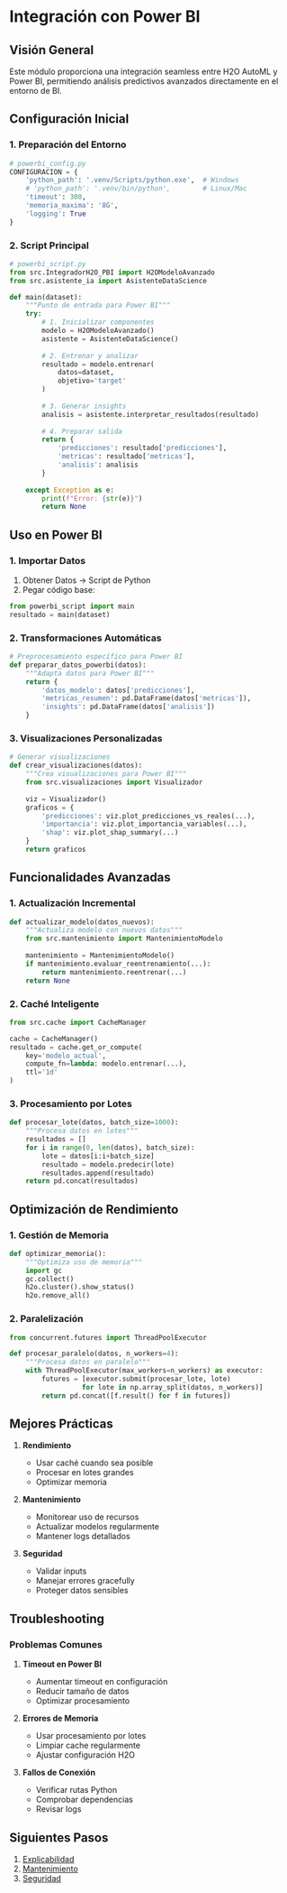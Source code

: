 # Integración con Power BI

## Visión General
Este módulo proporciona una integración seamless entre H2O AutoML y Power BI, permitiendo análisis predictivos avanzados directamente en el entorno de BI.

## Configuración Inicial

### 1. Preparación del Entorno
```python
# powerbi_config.py
CONFIGURACION = {
    'python_path': '.venv/Scripts/python.exe',  # Windows
    # 'python_path': '.venv/bin/python',        # Linux/Mac
    'timeout': 300,
    'memoria_maxima': '8G',
    'logging': True
}
```

### 2. Script Principal
```python
# powerbi_script.py
from src.IntegradorH2O_PBI import H2OModeloAvanzado
from src.asistente_ia import AsistenteDataScience

def main(dataset):
    """Punto de entrada para Power BI"""
    try:
        # 1. Inicializar componentes
        modelo = H2OModeloAvanzado()
        asistente = AsistenteDataScience()
        
        # 2. Entrenar y analizar
        resultado = modelo.entrenar(
            datos=dataset,
            objetivo='target'
        )
        
        # 3. Generar insights
        analisis = asistente.interpretar_resultados(resultado)
        
        # 4. Preparar salida
        return {
            'predicciones': resultado['predicciones'],
            'metricas': resultado['metricas'],
            'analisis': analisis
        }
        
    except Exception as e:
        print(f"Error: {str(e)}")
        return None
```

## Uso en Power BI

### 1. Importar Datos
1. Obtener Datos → Script de Python
2. Pegar código base:
```python
from powerbi_script import main
resultado = main(dataset)
```

### 2. Transformaciones Automáticas
```python
# Preprocesamiento específico para Power BI
def preparar_datos_powerbi(datos):
    """Adapta datos para Power BI"""
    return {
        'datos_modelo': datos['predicciones'],
        'metricas_resumen': pd.DataFrame(datos['metricas']),
        'insights': pd.DataFrame(datos['analisis'])
    }
```

### 3. Visualizaciones Personalizadas
```python
# Generar visualizaciones
def crear_visualizaciones(datos):
    """Crea visualizaciones para Power BI"""
    from src.visualizaciones import Visualizador
    
    viz = Visualizador()
    graficos = {
        'predicciones': viz.plot_predicciones_vs_reales(...),
        'importancia': viz.plot_importancia_variables(...),
        'shap': viz.plot_shap_summary(...)
    }
    return graficos
```

## Funcionalidades Avanzadas

### 1. Actualización Incremental
```python
def actualizar_modelo(datos_nuevos):
    """Actualiza modelo con nuevos datos"""
    from src.mantenimiento import MantenimientoModelo
    
    mantenimiento = MantenimientoModelo()
    if mantenimiento.evaluar_reentrenamiento(...):
        return mantenimiento.reentrenar(...)
    return None
```

### 2. Caché Inteligente
```python
from src.cache import CacheManager

cache = CacheManager()
resultado = cache.get_or_compute(
    key='modelo_actual',
    compute_fn=lambda: modelo.entrenar(...),
    ttl='1d'
)
```

### 3. Procesamiento por Lotes
```python
def procesar_lote(datos, batch_size=1000):
    """Procesa datos en lotes"""
    resultados = []
    for i in range(0, len(datos), batch_size):
        lote = datos[i:i+batch_size]
        resultado = modelo.predecir(lote)
        resultados.append(resultado)
    return pd.concat(resultados)
```

## Optimización de Rendimiento

### 1. Gestión de Memoria
```python
def optimizar_memoria():
    """Optimiza uso de memoria"""
    import gc
    gc.collect()
    h2o.cluster().show_status()
    h2o.remove_all()
```

### 2. Paralelización
```python
from concurrent.futures import ThreadPoolExecutor

def procesar_paralelo(datos, n_workers=4):
    """Procesa datos en paralelo"""
    with ThreadPoolExecutor(max_workers=n_workers) as executor:
        futures = [executor.submit(procesar_lote, lote) 
                  for lote in np.array_split(datos, n_workers)]
        return pd.concat([f.result() for f in futures])
```

## Mejores Prácticas

1. **Rendimiento**
   - Usar caché cuando sea posible
   - Procesar en lotes grandes
   - Optimizar memoria

2. **Mantenimiento**
   - Monitorear uso de recursos
   - Actualizar modelos regularmente
   - Mantener logs detallados

3. **Seguridad**
   - Validar inputs
   - Manejar errores gracefully
   - Proteger datos sensibles

## Troubleshooting

### Problemas Comunes
1. **Timeout en Power BI**
   - Aumentar timeout en configuración
   - Reducir tamaño de datos
   - Optimizar procesamiento

2. **Errores de Memoria**
   - Usar procesamiento por lotes
   - Limpiar cache regularmente
   - Ajustar configuración H2O

3. **Fallos de Conexión**
   - Verificar rutas Python
   - Comprobar dependencias
   - Revisar logs

## Siguientes Pasos
1. [Explicabilidad](08-explicabilidad.md)
2. [Mantenimiento](09-mantenimiento.md)
3. [Seguridad](10-seguridad.md) 